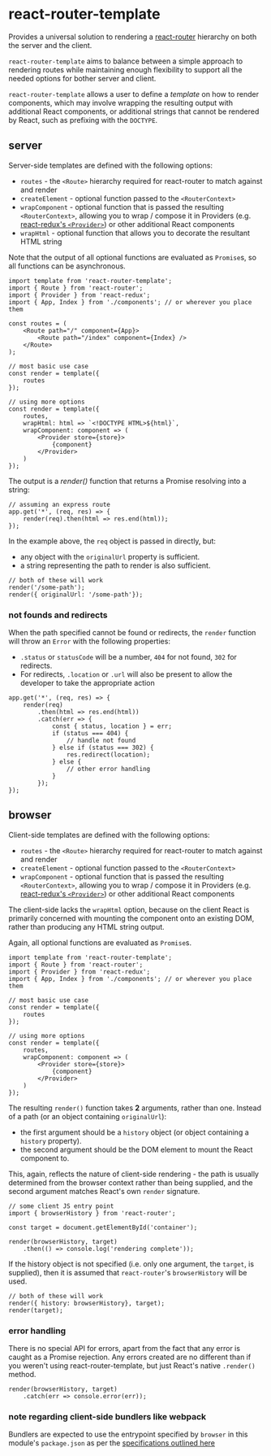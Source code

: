 # react-router-template

Provides a universal solution to rendering a [react-router][rr] hierarchy on both the server and the client.

`react-router-template` aims to balance between a simple approach to rendering routes while maintaining enough flexibility to support all the needed options for bother server and client.

`react-router-template` allows a user to define a _template_ on how to render components, which may involve wrapping the resulting output with additional React components, or additional strings that cannot be rendered by React, such as prefixing with the `DOCTYPE`.

## server

Server-side templates are defined with the following options:

* `routes` - the `<Route>` hierarchy required for react-router to match against and render
* `createElement` - optional function passed to the `<RouterContext>`
* `wrapComponent` - optional function that is passed the resulting `<RouterContext>`, allowing you to wrap / compose it in Providers (e.g. [react-redux's `<Provider>`][rrx]) or other additional React components
* `wrapHtml` - optional function that allows you to decorate the resultant HTML string

Note that the output of all optional functions are evaluated as `Promise`s, so all functions can be asynchronous.

```
import template from 'react-router-template';
import { Route } from 'react-router';
import { Provider } from 'react-redux';
import { App, Index } from './components'; // or wherever you place them

const routes = (
	<Route path="/" component={App}>
		<Route path="/index" component={Index} />
	</Route>
);

// most basic use case
const render = template({
	routes
});

// using more options
const render = template({
	routes,
	wrapHtml: html => `<!DOCTYPE HTML>${html}`,
	wrapComponent: component => (
		<Provider store={store}>
			{component}
		</Provider>
	)
});
```

The output is a _render()_ function that returns a Promise resolving into a string:

```
// assuming an express route
app.get('*', (req, res) => {
	render(req).then(html => res.end(html));
});
```

In the example above, the `req` object is passed in directly, but:

* any object with the `originalUrl` property is sufficient.
* a string representing the path to render is also sufficient.

```
// both of these will work
render('/some-path');
render({ originalUrl: '/some-path'});
```

### not founds and redirects

When the path specified cannot be found or redirects, the `render` function will throw an `Error` with the following properties:

* `.status` or `statusCode` will be a number, `404` for not found, `302` for redirects.
* For redirects, `.location` or `.url` will also be present to allow the developer to take the appropriate action

```
app.get('*', (req, res) => {
	render(req)
		.then(html => res.end(html))
		.catch(err => {
			const { status, location } = err;
			if (status === 404) {
				// handle not found
			} else if (status === 302) {
				res.redirect(location);
			} else {
				// other error handling
			}
		});
});
```

## browser

Client-side templates are defined with the following options:

* `routes` - the `<Route>` hierarchy required for react-router to match against and render
* `createElement` - optional function passed to the `<RouterContext>`
* `wrapComponent` - optional function that is passed the resulting `<RouterContext>`, allowing you to wrap / compose it in Providers (e.g. [react-redux's `<Provider>`][rrx]) or other additional React components

The client-side lacks the `wrapHtml` option, because on the client React is primarily concerned with mounting the component onto an existing DOM, rather than producing any HTML string output.

Again, all optional functions are evaluated as `Promise`s.

```
import template from 'react-router-template';
import { Route } from 'react-router';
import { Provider } from 'react-redux';
import { App, Index } from './components'; // or wherever you place them

// most basic use case
const render = template({
	routes
});

// using more options
const render = template({
	routes,
	wrapComponent: component => (
		<Provider store={store}>
			{component}
		</Provider>
	)
});
```

The resulting `render()` function takes **2** arguments, rather than one. Instead of a path (or an object containing `originalUrl`):

* the first argument should be a `history` object (or object containing a `history` property).
* the second argument should be the DOM element to mount the React component to.

This, again, reflects the nature of client-side rendering - the path is usually determined from the browser context rather than being supplied, and the second argument matches React's own `render` signature.

```
// some client JS entry point
import { browserHistory } from 'react-router';

const target = document.getElementById('container');

render(browserHistory, target)
	.then(() => console.log('rendering complete'));
```

If the history object is not specified (i.e. only one argument, the `target`, is supplied), then it is assumed that `react-router`'s `browserHistory` will be used.

```
// both of these will work
render({ history: browserHistory}, target);
render(target);
```

### error handling

There is no special API for errors, apart from the fact that any error is caught as a Promise rejection. Any errors created are no different than if you weren't using react-router-template, but just React's native `.render()` method.

```
render(browserHistory, target)
	.catch(err => console.error(err));
```

### note regarding client-side bundlers like webpack

Bundlers are expected to use the entrypoint specified by `browser` in this module's `package.json` as per the [specifications outlined here][1]

[rr]: https://github.com/ReactTraining/react-router
[rrx]: https://github.com/reactjs/react-redux/blob/master/docs/api.md#provider-store
[1]: https://github.com/defunctzombie/package-browser-field-spec